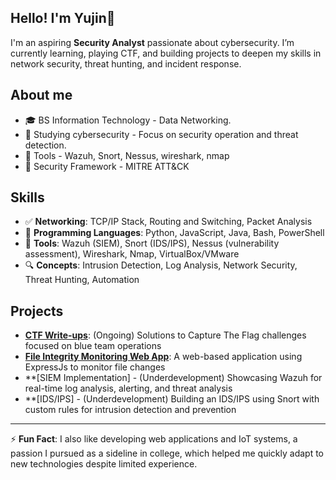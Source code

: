 ## Hello! I'm Yujin👋

I'm an aspiring **Security Analyst** passionate about cybersecurity. I’m currently learning, playing CTF, and building projects to deepen my skills in network security, threat hunting, and incident response.

## About me
* 🎓 BS Information Technology - Data Networking.
* 🌱 Studying cybersecurity - Focus on security operation and threat detection.
* 🎯 Tools - Wazuh, Snort, Nessus, wireshark, nmap
* 👾 Security Framework - MITRE ATT&CK

## Skills
- ✅ **Networking**: TCP/IP Stack, Routing and Switching, Packet Analysis
- 🧠 **Programming Languages**: Python, JavaScript, Java, Bash, PowerShell
- 🎯 **Tools**: Wazuh (SIEM), Snort (IDS/IPS), Nessus (vulnerability assessment), Wireshark, Nmap, VirtualBox/VMware
- 🔍 **Concepts**: Intrusion Detection, Log Analysis, Network Security, Threat Hunting, Automation

## Projects
- **[CTF Write-ups](https://medium.com/@barete.mart)**: (Ongoing) Solutions to Capture The Flag challenges focused on blue team operations
- **[File Integrity Monitoring Web App](https://fim-web-based-production.up.railway.app/)**: A web-based application using ExpressJs to monitor file changes
- **[SIEM Implementation] - (Underdevelopment) Showcasing Wazuh for real-time log analysis, alerting, and threat analysis
- **[IDS/IPS] - (Underdevelopment) Building an IDS/IPS using Snort with custom rules for intrusion detection and prevention
---

⚡ **Fun Fact**: I also like developing web applications and IoT systems, a passion I pursued as a sideline in college, which helped me quickly adapt to new technologies despite limited experience. 
<!--
**yujin-xin/yujin-xin** is a ✨ _special_ ✨ repository because its `README.md` (this file) appears on your GitHub profile.

Here are some ideas to get you started:

- 🔭 I’m currently working on ...
- 🌱 I’m currently learning ...
- 👯 I’m looking to collaborate on ...
- 🤔 I’m looking for help with ...
- 💬 Ask me about ...
- 📫 How to reach me: ...
- 😄 Pronouns: ...
- ⚡ Fun fact: ...
-->
